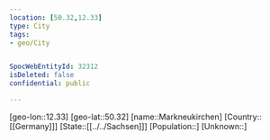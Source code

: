 ```yaml
---
location: [50.32,12.33]
type: City
tags:
- geo/City


SpocWebEntityId: 32312
isDeleted: false
confidential: public

---
```

[geo-lon::12.33]
[geo-lat::50.32]
[name::Markneukirchen]
[Country::[[Germany]]]
[State::[[../../Sachsen]]]
[Population::]
[Unknown::]

